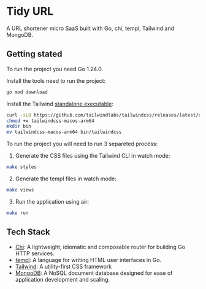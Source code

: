 # Tidy URL

A URL shortener micro SaaS built with Go, chi, templ, Tailwind and MongoDB.

## Getting stated

To run the project you need Go 1.24.0.

Install the tools need to run the project:
```sh
go mod download
```

Install the Tailwind [standalone executable](https://github.com/tailwindlabs/tailwindcss/releases):
```sh
curl -sLO https://github.com/tailwindlabs/tailwindcss/releases/latest/download/tailwindcss-macos-arm64
chmod +x tailwindcss-macos-arm64
mkdir bin
mv tailwindcss-macos-arm64 bin/tailwindcss
```

To run the project you will need to run 3 separeted process:

1. Generate the CSS files using the Tailwind CLI in watch mode:
```sh
make styles
```

2. Generate the templ files in watch mode:
```sh
make views
```

3. Run the application using air:
```sh
make run
```

## Tech Stack

- [Chi](https://go-chi.io/): A lightweight, idiomatic and composable router for building Go HTTP services.
- [templ](https://templ.guide/): A language for writing HTML user interfaces in Go.
- [Tailwind](https://tailwindcss.com/): A utility-first CSS framework
- [MongoDB](https://www.mongodb.com/): A NoSQL document database designed for ease of application development and scaling.
